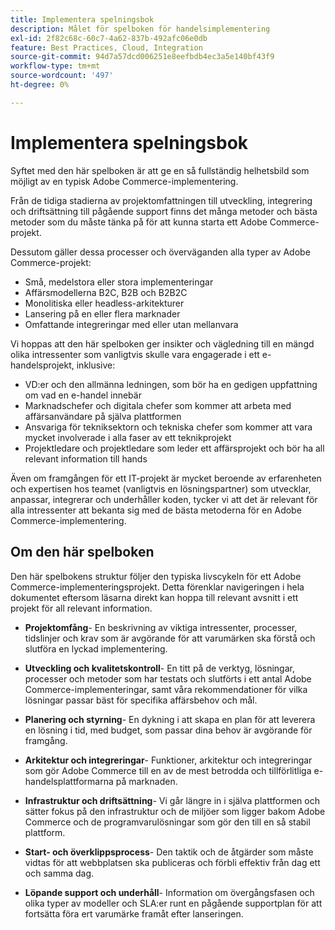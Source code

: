 ```yaml
---
title: Implementera spelningsbok
description: Målet för spelboken för handelsimplementering
exl-id: 2f82c68c-60c7-4a62-837b-492afc06e0db
feature: Best Practices, Cloud, Integration
source-git-commit: 94d7a57dcd006251e8eefbdb4ec3a5e140bf43f9
workflow-type: tm+mt
source-wordcount: '497'
ht-degree: 0%

---
```


# Implementera spelningsbok

Syftet med den här spelboken är att ge en så fullständig helhetsbild som möjligt av en typisk Adobe Commerce-implementering.

Från de tidiga stadierna av projektomfattningen till utveckling, integrering och driftsättning till pågående support finns det många metoder och bästa metoder som du måste tänka på för att kunna starta ett Adobe Commerce-projekt.

Dessutom gäller dessa processer och överväganden alla typer av Adobe Commerce-projekt:

- Små, medelstora eller stora implementeringar
- Affärsmodellerna B2C, B2B och B2B2C
- Monolitiska eller headless-arkitekturer
- Lansering på en eller flera marknader
- Omfattande integreringar med eller utan mellanvara

Vi hoppas att den här spelboken ger insikter och vägledning till en mängd olika intressenter som vanligtvis skulle vara engagerade i ett e-handelsprojekt, inklusive:

- VD:er och den allmänna ledningen, som bör ha en gedigen uppfattning om vad en e-handel innebär
- Marknadschefer och digitala chefer som kommer att arbeta med affärsanvändare på själva plattformen
- Ansvariga för tekniksektorn och tekniska chefer som kommer att vara mycket involverade i alla faser av ett teknikprojekt
- Projektledare och projektledare som leder ett affärsprojekt och bör ha all relevant information till hands

Även om framgången för ett IT-projekt är mycket beroende av erfarenheten och expertisen hos teamet (vanligtvis en lösningspartner) som utvecklar, anpassar, integrerar och underhåller koden, tycker vi att det är relevant för alla intressenter att bekanta sig med de bästa metoderna för en Adobe Commerce-implementering.

## Om den här spelboken

Den här spelbokens struktur följer den typiska livscykeln för ett Adobe Commerce-implementeringsprojekt. Detta förenklar navigeringen i hela dokumentet eftersom läsarna direkt kan hoppa till relevant avsnitt i ett projekt för all relevant information.

- **Projektomfång**- En beskrivning av viktiga intressenter, processer, tidslinjer och krav som är avgörande för att varumärken ska förstå och slutföra en lyckad implementering.

- **Utveckling och kvalitetskontroll**- En titt på de verktyg, lösningar, processer och metoder som har testats och slutförts i ett antal Adobe Commerce-implementeringar, samt våra rekommendationer för vilka lösningar passar bäst för specifika affärsbehov och mål.

- **Planering och styrning**- En dykning i att skapa en plan för att leverera en lösning i tid, med budget, som passar dina behov är avgörande för framgång.

- **Arkitektur och integreringar**- Funktioner, arkitektur och integreringar som gör Adobe Commerce till en av de mest betrodda och tillförlitliga e-handelsplattformarna på marknaden.

- **Infrastruktur och driftsättning**- Vi går längre in i själva plattformen och sätter fokus på den infrastruktur och de miljöer som ligger bakom Adobe Commerce och de programvarulösningar som gör den till en så stabil plattform.

- **Start- och överklippsprocess**- Den taktik och de åtgärder som måste vidtas för att webbplatsen ska publiceras och förbli effektiv från dag ett och samma dag.

- **Löpande support och underhåll**- Information om övergångsfasen och olika typer av modeller och SLA:er runt en pågående supportplan för att fortsätta föra ert varumärke framåt efter lanseringen.
